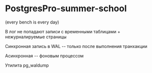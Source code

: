 # PostgresPro-summer-school

(every bench is every day)

В лог не попадают записи с временными таблицами + нежурналируемые страницы

Синхронная запись в WAL -- только после выполнения транхакции

Асинхронная -- фоновым процессом

Утилита pg_waldump
